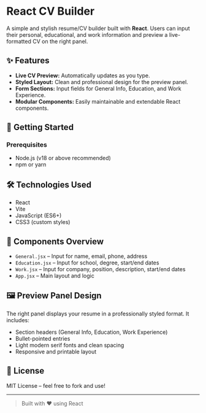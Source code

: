 # React CV Builder

A simple and stylish resume/CV builder built with **React**. Users can input their personal, educational, and work information and preview a live-formatted CV on the right panel.

## ✨ Features

- **Live CV Preview:** Automatically updates as you type.
- **Styled Layout:** Clean and professional design for the preview panel.
- **Form Sections:** Input fields for General Info, Education, and Work Experience.
- **Modular Components:** Easily maintainable and extendable React components.

## 🚀 Getting Started

### Prerequisites

- Node.js (v18 or above recommended)
- npm or yarn

## 🛠 Technologies Used

- React
- Vite
- JavaScript (ES6+)
- CSS3 (custom styles)

## 🧩 Components Overview

- `General.jsx` – Input for name, email, phone, address
- `Education.jsx` – Input for school, degree, start/end dates
- `Work.jsx` – Input for company, position, description, start/end dates
- `App.jsx` – Main layout and logic

## 🖼️ Preview Panel Design

The right panel displays your resume in a professionally styled format. It includes:

- Section headers (General Info, Education, Work Experience)
- Bullet-pointed entries
- Light modern serif fonts and clean spacing
- Responsive and printable layout

## 📄 License

MIT License – feel free to fork and use!

---

> Built with ❤️ using React